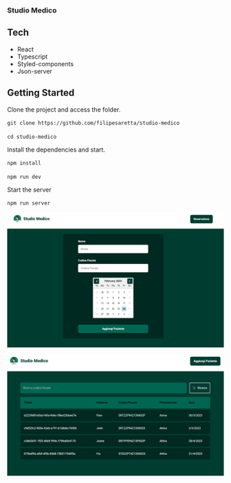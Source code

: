 ### Studio Medico

## Tech

- React
- Typescript
- Styled-components
- Json-server

## Getting Started

Clone the project and access the folder.

```
git clone https://github.com/filipesaretta/studio-medico

cd studio-medico

```

Install the dependencies and start.

```
npm install

npm run dev

```

Start the server

```
npm run server
```

![studio](./src/assets/studio.png)

![list](./src/assets/list.png)
